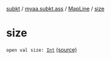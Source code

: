 [subkt](../../index.md) / [myaa.subkt.ass](../index.md) / [MapLine](index.md) / [size](./size.md)

# size

`open val size: `[`Int`](https://kotlinlang.org/api/latest/jvm/stdlib/kotlin/-int/index.html) [(source)](https://github.com/Myaamori/SubKt/blob/0.1.10/src/main/kotlin/myaa/subkt/ass/parser.kt#L317)
